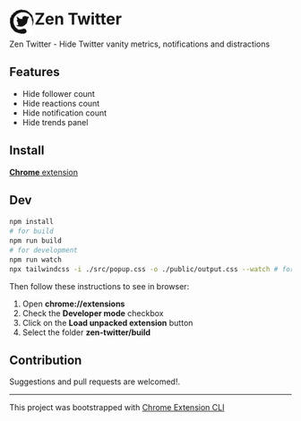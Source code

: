 # <img src="public/icons/icon_48.png" width="45" align="left"> Zen Twitter

Zen Twitter - Hide Twitter vanity metrics, notifications and distractions

## Features

- Hide follower count
- Hide reactions count
- Hide notification count
- Hide trends panel

## Install

[**Chrome** extension]() <!-- TODO: Add chrome extension link inside parenthesis -->

## Dev

```sh
npm install
# for build
npm run build 
# for development
npm run watch 
npx tailwindcss -i ./src/popup.css -o ./public/output.css --watch # for build tailwindcss 
```

Then follow these instructions to see in browser:
1. Open **chrome://extensions**
2. Check the **Developer mode** checkbox
3. Click on the **Load unpacked extension** button
4. Select the folder **zen-twitter/build**

## Contribution

Suggestions and pull requests are welcomed!.

---

This project was bootstrapped with [Chrome Extension CLI](https://github.com/dutiyesh/chrome-extension-cli)

